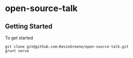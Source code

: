 # open-source-talk

## Getting Started

To get started

```
git clone git@github.com:KevinGreene/open-source-talk.git
grunt serve
```
